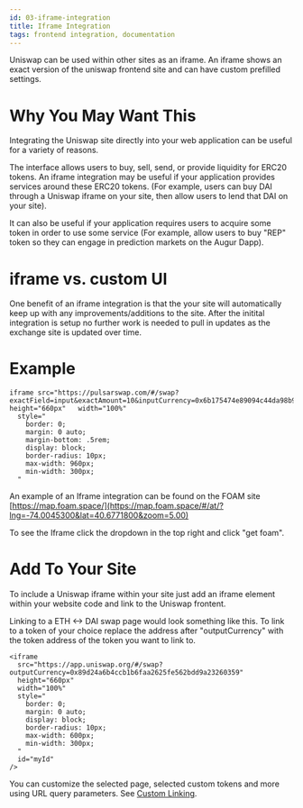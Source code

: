 ```yaml
---
id: 03-iframe-integration
title: Iframe Integration
tags: frontend integration, documentation
---
```


Uniswap can be used within other sites as an iframe. An iframe shows an exact version of the uniswap frontend site and can have custom prefilled settings.

# Why You May Want This

Integrating the Uniswap site directly into your web application can be useful for a variety of reasons.

The interface allows users to buy, sell, send, or provide liquidity for ERC20 tokens. An iframe integration may be useful if your application provides services around these ERC20 tokens. \(For example, users can buy DAI through a Uniswap iframe on your site, then allow users to lend that DAI on your site\).

It can also be useful if your application requires users to acquire some token in order to use some service \(For example, allow users to buy "REP" token so they can engage in prediction markets on the Augur Dapp\).

# iframe vs. custom UI

One benefit of an iframe integration is that the your site will automatically keep up with any improvements/additions to the site. After the initital integration is setup no further work is needed to pull in updates as the exchange site is updated over time.

# Example

```
iframe src="https://pulsarswap.com/#/swap?exactField=input&exactAmount=10&inputCurrency=0x6b175474e89094c44da98b954eedeac495271d0f"  height="660px"   width="100%"
  style="
    border: 0;
    margin: 0 auto;
    margin-bottom: .5rem;
    display: block;
    border-radius: 10px;
    max-width: 960px;
    min-width: 300px;
  "
```

An example of an Iframe integration can be found on the FOAM site [https://map.foam.space/](https://map.foam.space/#/at/?lng=-74.0045300&lat=40.6771800&zoom=5.00)

To see the Iframe click the dropdown in the top right and click "get foam".

# Add To Your Site

To include a Uniswap iframe within your site just add an iframe element within your website code and link to the Uniswap frontent.

Linking to a ETH &lt;-&gt; DAI swap page would look something like this. To link to a token of your choice replace the address after "outputCurrency" with the token address of the token you want to link to.

```text
<iframe
  src="https://app.uniswap.org/#/swap?outputCurrency=0x89d24a6b4ccb1b6faa2625fe562bdd9a23260359"
  height="660px"
  width="100%"
  style="
    border: 0;
    margin: 0 auto;
    display: block;
    border-radius: 10px;
    max-width: 600px;
    min-width: 300px;
  "
  id="myId"
/>
```

You can customize the selected page, selected custom tokens and more using URL query parameters. See [Custom Linking](/interface-integration/custom-interface-linking).
